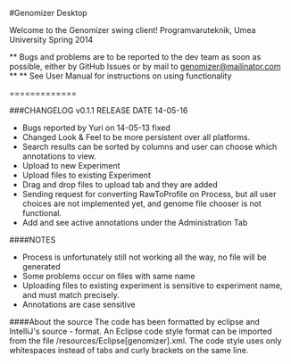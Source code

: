 #Genomizer Desktop

Welcome to the Genomizer swing client!
Programvaruteknik, Umea University Spring 2014

** Bugs and problems are to be reported to the dev team as soon as possible, either by GitHub Issues or by mail to genomizer@mailinator.com **
** See User Manual for instructions on using functionality

=============

###CHANGELOG v0.1.1 RELEASE DATE 14-05-16

- Bugs reported by Yuri on 14-05-13 fixed
- Changed Look & Feel to be more persistent over all platforms.
- Search results can be sorted by columns and user can choose which annotations to view.
- Upload to new Experiment
- Upload files to existing Experiment
- Drag and drop files to upload tab and they are added
- Sending request for converting RawToProfile on Process, but all user choices are not implemented yet, and genome file chooser is not functional. 
- Add and see active annotations under the Administration Tab

####NOTES

- Process is unfortunately still not working all the way, no file will be generated
- Some problems occur on files with same name
- Uploading files to existing experiment is sensitive to experiment name, and must match precisely.
- Annotations are case sensitive

####About the source
The code has been formatted by eclipse and IntelliJ's source - format. An Eclipse code style format can be imported from the file /resources/Eclipse[genomizer].xml. The code style uses only whitespaces instead of tabs and curly brackets on the same line.
